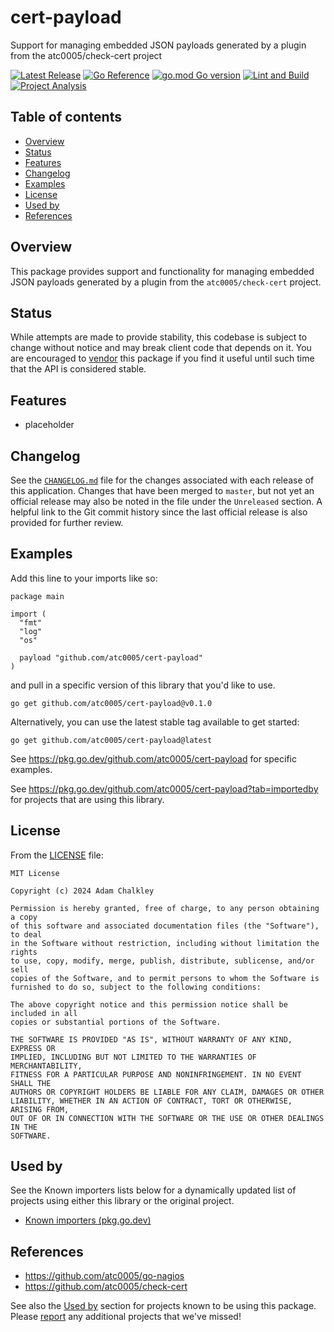 <!-- omit in toc -->
# cert-payload

Support for managing embedded JSON payloads generated by a plugin from the
atc0005/check-cert project

[![Latest Release](https://img.shields.io/github/release/atc0005/cert-payload.svg?style=flat-square)](https://github.com/atc0005/cert-payload/releases/latest)
[![Go Reference](https://pkg.go.dev/badge/github.com/atc0005/cert-payload.svg)](https://pkg.go.dev/github.com/atc0005/cert-payload)
[![go.mod Go version](https://img.shields.io/github/go-mod/go-version/atc0005/cert-payload)](https://github.com/atc0005/cert-payload)
[![Lint and Build](https://github.com/atc0005/cert-payload/actions/workflows/lint-and-build.yml/badge.svg)](https://github.com/atc0005/cert-payload/actions/workflows/lint-and-build.yml)
[![Project Analysis](https://github.com/atc0005/cert-payload/actions/workflows/project-analysis.yml/badge.svg)](https://github.com/atc0005/cert-payload/actions/workflows/project-analysis.yml)

<!-- omit in toc -->
## Table of contents

- [Overview](#overview)
- [Status](#status)
- [Features](#features)
- [Changelog](#changelog)
- [Examples](#examples)
- [License](#license)
- [Used by](#used-by)
- [References](#references)

## Overview

This package provides support and functionality for managing embedded JSON
payloads generated by a plugin from the `atc0005/check-cert` project.

## Status

While attempts are made to provide stability, this codebase is subject to
change without notice and may break client code that depends on it. You are
encouraged to [vendor](#references) this package if you find it useful until
such time that the API is considered stable.

## Features

- placeholder

## Changelog

See the [`CHANGELOG.md`](CHANGELOG.md) file for the changes associated with
each release of this application. Changes that have been merged to `master`,
but not yet an official release may also be noted in the file under the
`Unreleased` section. A helpful link to the Git commit history since the last
official release is also provided for further review.

## Examples

Add this line to your imports like so:

```golang
package main

import (
  "fmt"
  "log"
  "os"

  payload "github.com/atc0005/cert-payload"
)
```

and pull in a specific version of this library that you'd like to use.

```console
go get github.com/atc0005/cert-payload@v0.1.0
```

Alternatively, you can use the latest stable tag available to get started:

```console
go get github.com/atc0005/cert-payload@latest
```

See <https://pkg.go.dev/github.com/atc0005/cert-payload> for specific examples.

See <https://pkg.go.dev/github.com/atc0005/cert-payload?tab=importedby> for
projects that are using this library.

## License

From the [LICENSE](LICENSE) file:

```license
MIT License

Copyright (c) 2024 Adam Chalkley

Permission is hereby granted, free of charge, to any person obtaining a copy
of this software and associated documentation files (the "Software"), to deal
in the Software without restriction, including without limitation the rights
to use, copy, modify, merge, publish, distribute, sublicense, and/or sell
copies of the Software, and to permit persons to whom the Software is
furnished to do so, subject to the following conditions:

The above copyright notice and this permission notice shall be included in all
copies or substantial portions of the Software.

THE SOFTWARE IS PROVIDED "AS IS", WITHOUT WARRANTY OF ANY KIND, EXPRESS OR
IMPLIED, INCLUDING BUT NOT LIMITED TO THE WARRANTIES OF MERCHANTABILITY,
FITNESS FOR A PARTICULAR PURPOSE AND NONINFRINGEMENT. IN NO EVENT SHALL THE
AUTHORS OR COPYRIGHT HOLDERS BE LIABLE FOR ANY CLAIM, DAMAGES OR OTHER
LIABILITY, WHETHER IN AN ACTION OF CONTRACT, TORT OR OTHERWISE, ARISING FROM,
OUT OF OR IN CONNECTION WITH THE SOFTWARE OR THE USE OR OTHER DEALINGS IN THE
SOFTWARE.
```

## Used by

See the Known importers lists below for a dynamically updated list of projects
using either this library or the original project.

- [Known importers (pkg.go.dev)](https://pkg.go.dev/github.com/atc0005/cert-payload?tab=importedby)

## References

- <https://github.com/atc0005/go-nagios>
- <https://github.com/atc0005/check-cert>

See also the [Used by](#used-by) section for projects known to be using this
package. Please
[report](https://github.com/atc0005/cert-payload/issues/new/choose) any
additional projects that we've missed!
